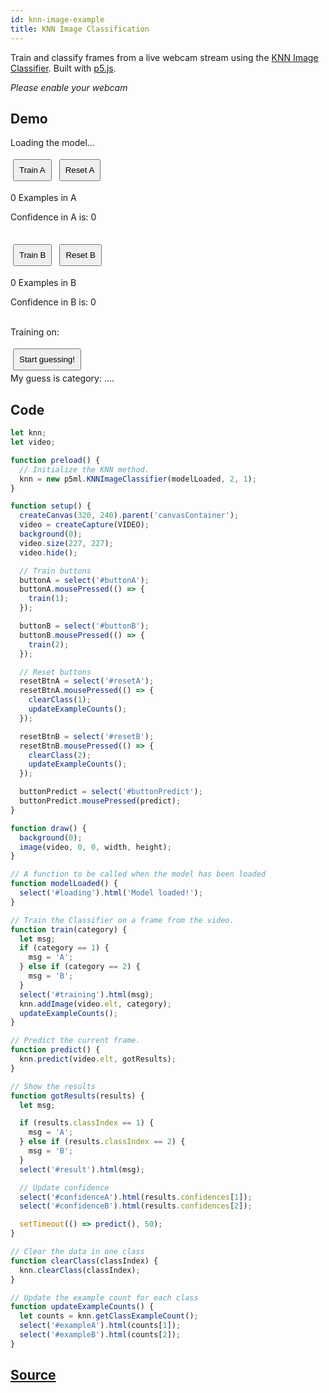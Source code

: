 ```yaml
---
id: knn-image-example
title: KNN Image Classification
---
```


Train and classify frames from a live webcam stream using the [KNN Image Classifier](api-Imagenet.md). Built with [p5.js](https://p5js.org/).

*Please enable your webcam*

## Demo

<div class="example">
  <style>
    button {
      margin: 4px;
      padding: 8px;
    }
  </style>
  <div id="canvasContainer"></div>

  <span id="loading">Loading the model...</span>
  
  <p>
    <button id="buttonA">Train A</button>
    <button id="resetA">Reset A</button>
    <p><span id="exampleA">0</span> Examples in A</p>
    <p>Confidence in A is: <span id="confidenceA">0</span></p>
    <br><button id="buttonB">Train B</button>
    <button id="resetB">Reset B</button>
    <p><span id="exampleB">0</span> Examples in B</p>
    <p>Confidence in B is: <span id="confidenceB">0</span></p>
    <br> Training on: <span id="training"></span>
  </p>
  <p>
    <button id="buttonPredict">Start guessing!</button><br>
    My guess is category: <span id="result">...</span>.
  </p>
</div>

<script src="assets/scripts/example-knn-image.js"></script>

## Code

```javascript
let knn;
let video;

function preload() {
  // Initialize the KNN method.
  knn = new p5ml.KNNImageClassifier(modelLoaded, 2, 1);
}

function setup() {
  createCanvas(320, 240).parent('canvasContainer');
  video = createCapture(VIDEO);
  background(0);
  video.size(227, 227);
  video.hide();

  // Train buttons
  buttonA = select('#buttonA');
  buttonA.mousePressed(() => {
    train(1);
  });

  buttonB = select('#buttonB');
  buttonB.mousePressed(() => {
    train(2);
  });

  // Reset buttons
  resetBtnA = select('#resetA');
  resetBtnA.mousePressed(() => {
    clearClass(1);
    updateExampleCounts();
  });

  resetBtnB = select('#resetB');
  resetBtnB.mousePressed(() => {
    clearClass(2);
    updateExampleCounts();
  });

  buttonPredict = select('#buttonPredict');
  buttonPredict.mousePressed(predict);
}

function draw() {
  background(0);
  image(video, 0, 0, width, height);
}

// A function to be called when the model has been loaded
function modelLoaded() {
  select('#loading').html('Model loaded!');
}

// Train the Classifier on a frame from the video.
function train(category) {
  let msg;
  if (category == 1) {
    msg = 'A';
  } else if (category == 2) {
    msg = 'B';
  }
  select('#training').html(msg);
  knn.addImage(video.elt, category);
  updateExampleCounts();
}

// Predict the current frame.
function predict() {
  knn.predict(video.elt, gotResults);
}

// Show the results
function gotResults(results) {
  let msg;

  if (results.classIndex == 1) {
    msg = 'A';
  } else if (results.classIndex == 2) {
    msg = 'B';
  }
  select('#result').html(msg);

  // Update confidence
  select('#confidenceA').html(results.confidences[1]);
  select('#confidenceB').html(results.confidences[2]);

  setTimeout(() => predict(), 50);
}

// Clear the data in one class
function clearClass(classIndex) {
  knn.clearClass(classIndex);
}

// Update the example count for each class
function updateExampleCounts() {
  let counts = knn.getClassExampleCount();
  select('#exampleA').html(counts[1]);
  select('#exampleB').html(counts[2]);
}

```

## [Source]()

